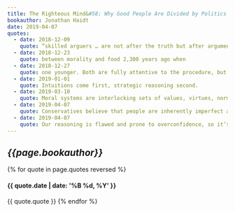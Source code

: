 ```yaml
---
title: The Righteous Mind&#58; Why Good People Are Divided by Politics and Religion
bookauthor: Jonathan Haidt
date: 2019-04-07
quotes:
  - date: 2018-12-09
    quote: “skilled arguers … are not after the truth but after arguments supporting their views.”50
  - date: 2018-12-23
    quote: between morality and food 2,300 years ago when
  - date: 2018-12-27
    quote: one younger. Both are fully attentive to the procedure, but the older nurse occasionally
  - date: 2019-01-01
    quote: Intuitions come first, strategic reasoning second.
  - date: 2019-03-10
    quote: Moral systems are interlocking sets of values, virtues, norms, practices, identities, institutions, technologies, and evolved psychological mechanisms that work together to suppress or regulate self-interest and make cooperative societies possible.
  - date: 2019-04-07
    quote: Conservatives believe that people are inherently imperfect and are prone to act badly when all constraints and accountability are removed
  - date: 2019-04-07
    quote: Our reasoning is flawed and prone to overconfidence, so it’s dangerous to construct theories based on pure reason, unconstrained by intuition and historical experience
---
```

## *{{page.bookauthor}}*

{% for quote in page.quotes reversed %}
#### {{ quote.date | date: '%B %d, %Y' }}
{{ quote.quote }}
{% endfor %}

